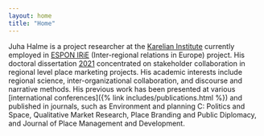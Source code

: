 ```yaml
---
layout: home
title: "Home"
---
```


Juha Halme is a project researcher at the [Karelian Institute](https://www.uef.fi/en/unit/karelian-institute) currently employed in [ESPON IRiE](https://www.espon.eu/programme/projects/espon-2020/applied-research/interregional-relations-europe) (Inter-regional relations in Europe) project. His doctoral dissertation [2021](https://erepo.uef.fi/handle/123456789/23804) concentrated on stakeholder collaboration in regional level place marketing projects. His academic interests include regional science, inter-organizational collaboration, and discourse and narrative methods. His previous work has been presented at various [international conferences]({% link includes/publications.html %}) and published in journals, such as Environment and planning C: Politics and Space, Qualitative Market Research, Place Branding and Public Diplomacy, and Journal of Place Management and Development.

